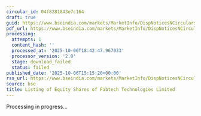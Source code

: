 ```yaml
---
circular_id: 04f8281843e7c164
draft: true
guid: https://www.bseindia.com/markets/MarketInfo/DispNoticesNCirculars.aspx?Noticeid={6E1B19D4-51DA-4FE3-B877-1E2479458041}&noticeno=20251006-64&dt=10/06/2025&icount=64&totcount=69&flag=0
pdf_url: https://www.bseindia.com/markets/MarketInfo/DispNoticesNCirculars.aspx?Noticeid={6E1B19D4-51DA-4FE3-B877-1E2479458041}&noticeno=20251006-64&dt=10/06/2025&icount=64&totcount=69&flag=0
processing:
  attempts: 1
  content_hash: ''
  processed_at: '2025-10-06T18:42:47.967033'
  processor_version: '2.0'
  stage: download_failed
  status: failed
published_date: '2025-10-06T15:15:20+00:00'
rss_url: https://www.bseindia.com/markets/MarketInfo/DispNoticesNCirculars.aspx?Noticeid={6E1B19D4-51DA-4FE3-B877-1E2479458041}&noticeno=20251006-64&dt=10/06/2025&icount=64&totcount=69&flag=0
source: bse
title: Listing of Equity Shares of Fabtech Technologies Limited
---
```


Processing in progress...